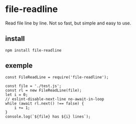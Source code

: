 # file-readline

Read file line by line. Not so fast, but simple and easy to use.

## install 

```
npm install file-readline
```

## exemple

```
const FileReadLine = require('file-readline');

const file = './test.js';
const rl = new FileReadLine(file);
let i = 0;
// eslint-disable-next-line no-await-in-loop
while (await rl.next() !== false) {
    i += 1;
}
console.log(`${file} has ${i} lines`);

```
